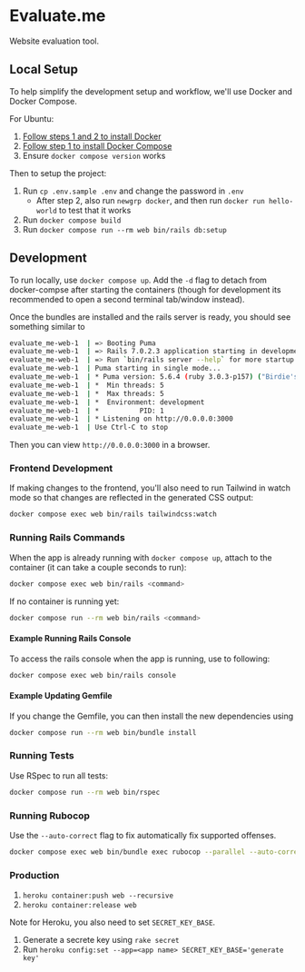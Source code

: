 # Evaluate.me

Website evaluation tool.

## Local Setup

To help simplify the development setup and workflow, we'll use Docker and Docker Compose.

For Ubuntu:

1. [Follow steps 1 and 2 to install Docker](https://www.digitalocean.com/community/tutorials/how-to-install-and-use-docker-on-ubuntu-20-04)
2. [Follow step 1 to install Docker Compose](https://www.digitalocean.com/community/tutorials/how-to-install-and-use-docker-compose-on-ubuntu-20-04)
3. Ensure `docker compose version` works

Then to setup the project:

1. Run `cp .env.sample .env` and change the password in `.env`
   - After step 2, also run `newgrp docker`, and then run `docker run hello-world` to test that it works
3. Run `docker compose build`
4. Run `docker compose run --rm web bin/rails db:setup`

## Development

To run locally, use `docker compose up`. Add the `-d` flag to detach from docker-compse after starting the containers (though for development its recommended to open a second terminal tab/window instead).

Once the bundles are installed and the rails server is ready, you should see something similar to

```bash
evaluate_me-web-1  | => Booting Puma
evaluate_me-web-1  | => Rails 7.0.2.3 application starting in development 
evaluate_me-web-1  | => Run `bin/rails server --help` for more startup options
evaluate_me-web-1  | Puma starting in single mode...
evaluate_me-web-1  | * Puma version: 5.6.4 (ruby 3.0.3-p157) ("Birdie's Version")
evaluate_me-web-1  | *  Min threads: 5
evaluate_me-web-1  | *  Max threads: 5
evaluate_me-web-1  | *  Environment: development
evaluate_me-web-1  | *          PID: 1
evaluate_me-web-1  | * Listening on http://0.0.0.0:3000
evaluate_me-web-1  | Use Ctrl-C to stop
```

Then you can view `http://0.0.0.0:3000` in a browser.

### Frontend Development

If making changes to the frontend, you'll also need to run Tailwind in watch mode so that changes are reflected in the generated CSS output:

```bash
docker compose exec web bin/rails tailwindcss:watch
```

### Running Rails Commands

When the app is already running with `docker compose up`, attach to the container (it can take a couple seconds to run):

```bash
docker compose exec web bin/rails <command>
```

If no container is running yet:

```bash
docker compose run --rm web bin/rails <command>
```

#### Example Running Rails Console

To access the rails console when the app is running, use to following:

```bash
docker compose exec web bin/rails console
```

#### Example Updating Gemfile

If you change the Gemfile, you can then install the new dependencies using

```bash
docker compose run --rm web bin/bundle install
```

### Running Tests

Use RSpec to run all tests:

```bash
docker compose run --rm web bin/rspec
```

### Running Rubocop

Use the `--auto-correct` flag to fix automatically fix supported offenses.

```bash
docker compose exec web bin/bundle exec rubocop --parallel --auto-correct
```

### Production

1. `heroku container:push web --recursive`
2. `heroku container:release web`

Note for Heroku, you also need to set `SECRET_KEY_BASE`.

1. Generate a secrete key using `rake secret`
2. Run `heroku config:set --app=<app name> SECRET_KEY_BASE='generate key'`
